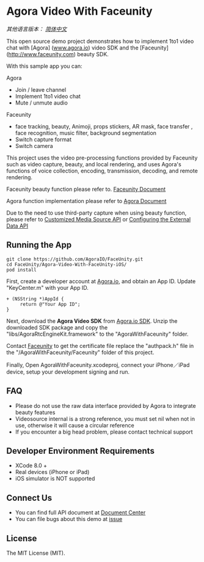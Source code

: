 # Agora Video With Faceunity

*其他语言版本： [简体中文](README.zh.md)*

This open source demo project demonstrates how to implement 1to1 video chat with  [Agora] (www.agora.io) video SDK and the [Faceunity] (http://www.faceunity.com) beauty SDK.

With this sample app you can:

Agora 

- Join / leave channel
- Implement 1to1 video chat 
- Mute / unmute audio

Faceunity

- face tracking, beauty, Animoji, props stickers, AR mask, face transfer , face recognition, music filter, background segmentation
- Switch capture format
- Switch camera


This project uses the video pre-processing functions provided by Faceunity such as video capture, beauty, and local rendering, and uses Agora's functions of voice collection, encoding, transmission, decoding, and remote rendering.

Faceunity beauty function please refer to. [Faceunity Document](http://www.faceunity.com/technical/)

Agora function implementation please refer to [Agora Document](https://docs.agora.io/en/2.1.2/product/Interactive%20Broadcast/API%20Reference/live_video_ios?platform=iOS)

Due to the need to use third-party capture when using beauty function, please refer to [Customized Media Source API](https://docs.agora.io/en/2.2/product/Interactive%20Broadcast/API%20Reference/custom_live_ios?platform=iOS#agoravideosourceprotocol)  or [Configuring the External Data API](https://docs.agora.io/en/2.2/product/Interactive%20Broadcast/API%20Reference/custom_live_ios?platform=iOS#configuring-the-external-data-api)

## Running the App

```
git clone https://github.com/AgoraIO/FaceUnity.git
cd FaceUnity/Agora-Video-With-FaceUnity-iOS/
pod install 
```

First, create a developer account at [Agora.io](https://dashboard.agora.io/signin/), and obtain an App ID. Update "KeyCenter.m" with your App ID. 

```
+ (NSString *)AppId {
     return @"Your App ID";
}
```
Next, download the **Agora Video SDK** from [Agora.io SDK](https://www.agora.io/en/download/). Unzip the downloaded SDK package and copy the "libs/AgoraRtcEngineKit.framework" to the "AgoraWithFaceunity" folder.

Contact [Faceunity](http://www.faceunity.com)  to get the certificate file replace the "authpack.h" file in the "/AgoraWithFaceunity/Faceunity" folder of this project.

Finally, Open AgoraWithFaceunity.xcodeproj, connect your iPhone／iPad device, setup your development signing and run.

## FAQ

- Please do not use the raw data interface provided by Agora to integrate beauty features
- Videosource internal is a strong reference, you must set nil when not in use, otherwise it will cause a circular reference
- If you encounter a big head problem, please contact technical support

## Developer Environment Requirements
* XCode 8.0 +
* Real devices (iPhone or iPad)
* iOS simulator is NOT supported

## Connect Us

- You can find full API document at [Document Center](https://docs.agora.io/en/)
- You can file bugs about this demo at [issue](https://github.com/AgoraIO/Agora-iOS-Tutorial-Swift-1to1/issues)

## License

The MIT License (MIT).


